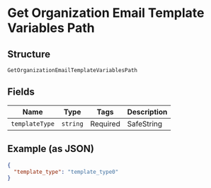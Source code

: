 
# Get Organization Email Template Variables Path

## Structure

`GetOrganizationEmailTemplateVariablesPath`

## Fields

| Name | Type | Tags | Description |
|  --- | --- | --- | --- |
| `templateType` | `string` | Required | SafeString |

## Example (as JSON)

```json
{
  "template_type": "template_type0"
}
```

